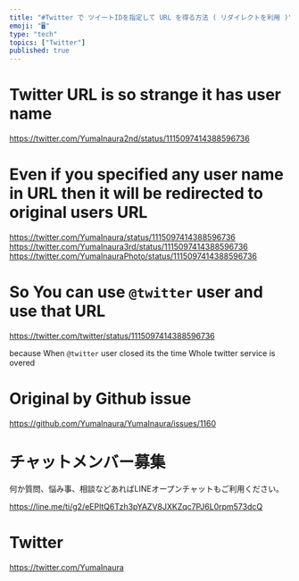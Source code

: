 ```yaml
---
title: "#Twitter で ツイートIDを指定して URL を得る方法 ( リダイレクトを利用 )"
emoji: "🖥"
type: "tech"
topics: ["Twitter"]
published: true
---
```


# Twitter URL is so strange it has user name

https://twitter.com/YumaInaura2nd/status/1115097414388596736

# Even if you specified any user name in URL then it will be redirected to original users URL

https://twitter.com/YumaInaura/status/1115097414388596736
https://twitter.com/YumaInaura3rd/status/1115097414388596736
https://twitter.com/YumaInauraPhoto/status/1115097414388596736

# So You can use `@twitter` user and use that URL

https://twitter.com/twitter/status/1115097414388596736

because When `@twitter` user closed its the time Whole twitter service is overed


# Original by Github issue

https://github.com/YumaInaura/YumaInaura/issues/1160








<!-- Update From Qiita API -->

# チャットメンバー募集


何か質問、悩み事、相談などあればLINEオープンチャットもご利用ください。

https://line.me/ti/g2/eEPltQ6Tzh3pYAZV8JXKZqc7PJ6L0rpm573dcQ





# Twitter


https://twitter.com/YumaInaura


<!-- Update From Qiita API -->


